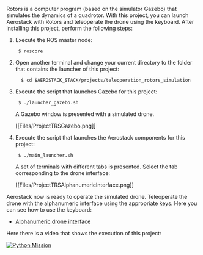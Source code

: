 Rotors is a computer program (based on the simulator Gazebo) that simulates the dynamics of a quadrotor. With this project, you can launch Aerostack with Rotors and teleoperate the drone using the keyboard. After installing this project, perform the following steps:

1. Execute the ROS master node:

        $ roscore

1. Open another terminal and change your current directory to the folder that contains the launcher of this project:

         $ cd $AEROSTACK_STACK/projects/teleoperation_rotors_simulation

1. Execute the script that launches Gazebo for this project:

        $ ./launcher_gazebo.sh

    A Gazebo window is presented with a simulated drone.

    [[Files/ProjectTRSGazebo.png]]

1. Execute the script that launches the Aerostack components for this project:

        $ ./main_launcher.sh

    A set of terminals with different tabs is presented. Select the tab corresponding to the drone interface:

    [[Files/ProjectTRSAlphanumericInterface.png]]

Aerostack now is ready to operate the simulated drone. Teleoperate the drone with the alphanumeric interface using the appropriate keys. Here you can see how to use the keyboard:

- [Alphanumeric drone interface](https://github.com/Vision4UAV/Aerostack/wiki/Alphanumeric-User-Interface)

Here there is a video that shows the execution of this project:

[ ![Python Mission](https://img.youtube.com/vi/vIi-TN3Wq5w/0.jpg)](https://youtu.be/vIi-TN3Wq5w)